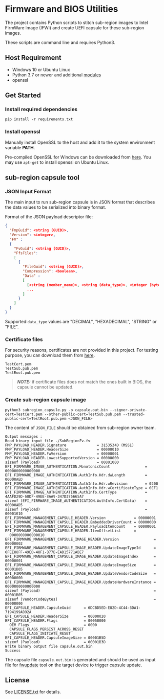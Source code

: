 # Firmware and BIOS Utilities

The project contains Python scripts to stitch sub-region images to Intel FirmWare Image (IFWI) and create UEFI capsule for these sub-region images.

These scripts are command line and requires Python3.

## Host Requirement

- Windows 10 or Ubuntu Linux
- Python 3.7 or newer and additional [modules](requirements.txt)
- openssl

## Get Started

### Install required dependencies

```
pip install -r requirements.txt
```

### Install openssl

Manually install OpenSSL to the host and add it to the system environment variable **PATH**.

Pre-compiled OpenSSL for Windows can be downloaded from [here](https://wiki.openssl.org/index.php/Binaries). You may use `apt-get` to install openssl on Ubuntu Linux.

## sub-region capsule tool

### JSON Input Format

The main input to run sub-region capsule is in JSON format that describes the data values to be serialized into binary format.

Format of the JSON payload descriptor file:

```json
{
  "FmpGuid": <string (GUID)>,
  "Version": <integer>,
  "FV" :
  {
    "FvGuid": <string (GUID)>,
    "FfsFiles":
    [
      {
        "FileGuid": <string (GUID)>,
        "Compression": <boolean>,
        "Data" :
        [
          [<string (member_name)>, <string (data_type)>, <integer (byte_size)>, <integer|string (member_value)>],
          ...
        ]
      }
    ]
  }
}
```

Supported `data_type` values are "DECIMAL", "HEXADECIMAL", "STRING" or "FILE".

### Certificate files

For security reasons, certificates are not provided in this project. For testing purpose, you can download them from [here](https://github.com/tianocore/edk2/tree/master/BaseTools/Source/Python/Pkcs7Sign).

```
TestCert.pem
TestSub.pub.pem
TestRoot.pub.pem
```

> **_NOTE:_** if certificate files does not match the ones built in BIOS, the capsule cannot be updated.


### Create sub-region capsule image

```shell
python3 subregion_capsule.py -o capsule.out.bin --signer-private-cert=TestCert.pem --other-public-cert=TestSub.pub.pem --trusted-public-cert=TestRoot.pub.pem <JSON_FILE>
```

The content of `JSON_FILE` should be obtained from sub-region owner team.


```
Output messages :
Read binary input file ./SubRegionFv.fv
FMP_PAYLOAD_HEADER.Signature              = 3153534D (MSS1)
FMP_PAYLOAD_HEADER.HeaderSize             = 00000010
FMP_PAYLOAD_HEADER.FwVersion              = 00000001
FMP_PAYLOAD_HEADER.LowestSupportedVersion = 00000000
sizeof (Payload)                          = 00001000
EFI_FIRMWARE_IMAGE_AUTHENTICATION.MonotonicCount                = 0000000000000000
EFI_FIRMWARE_IMAGE_AUTHENTICATION.AuthInfo.Hdr.dwLength         = 00000AED
EFI_FIRMWARE_IMAGE_AUTHENTICATION.AuthInfo.Hdr.wRevision        = 0200
EFI_FIRMWARE_IMAGE_AUTHENTICATION.AuthInfo.Hdr.wCertificateType = 0EF1
EFI_FIRMWARE_IMAGE_AUTHENTICATION.AuthInfo.CertType             = 4AAFD29D-68DF-49EE-8AA9-347D375665A7
sizeof (EFI_FIRMWARE_IMAGE_AUTHENTICATION.AuthInfo.CertData)    = 00000AD5
sizeof (Payload)                                                = 00001010
EFI_FIRMWARE_MANAGEMENT_CAPSULE_HEADER.Version             = 00000001
EFI_FIRMWARE_MANAGEMENT_CAPSULE_HEADER.EmbeddedDriverCount = 00000000
EFI_FIRMWARE_MANAGEMENT_CAPSULE_HEADER.PayloadItemCount    = 00000001
EFI_FIRMWARE_MANAGEMENT_CAPSULE_HEADER.ItemOffsetList      =
  0000000000000010
EFI_FIRMWARE_MANAGEMENT_CAPSULE_IMAGE_HEADER.Version                = 00000002
EFI_FIRMWARE_MANAGEMENT_CAPSULE_IMAGE_HEADER.UpdateImageTypeId      = 6FEE88FF-49ED-48F1-B77B-EAD15771ABE7
EFI_FIRMWARE_MANAGEMENT_CAPSULE_IMAGE_HEADER.UpdateImageIndex       = 00000001
EFI_FIRMWARE_MANAGEMENT_CAPSULE_IMAGE_HEADER.UpdateImageSize        = 00001B05
EFI_FIRMWARE_MANAGEMENT_CAPSULE_IMAGE_HEADER.UpdateVendorCodeSize   = 00000000
EFI_FIRMWARE_MANAGEMENT_CAPSULE_IMAGE_HEADER.UpdateHardwareInstance = 0000000000000000
sizeof (Payload)                                                    = 00001B05
sizeof (VendorCodeBytes)                                            = 00000000
EFI_CAPSULE_HEADER.CapsuleGuid      = 6DCBD5ED-E82D-4C44-BDA1-7194199AD92A
EFI_CAPSULE_HEADER.HeaderSize       = 00000020
EFI_CAPSULE_HEADER.Flags            = 00050000
  OEM Flags                         = 0000
  CAPSULE_FLAGS_PERSIST_ACROSS_RESET
  CAPSULE_FLAGS_INITIATE_RESET
EFI_CAPSULE_HEADER.CapsuleImageSize = 00001B5D
sizeof (Payload)                    = 00001B3D
Write binary output file capsule.out.bin
Success
```

The capsule file `capsule.out.bin` is generated and should be used as input file for [fwupdate](https://github.com/rhboot/fwupdate) tool on the target device to trigger capsule update.

## License

See [LICENSE.txt](LICENSE.txt) for details.

